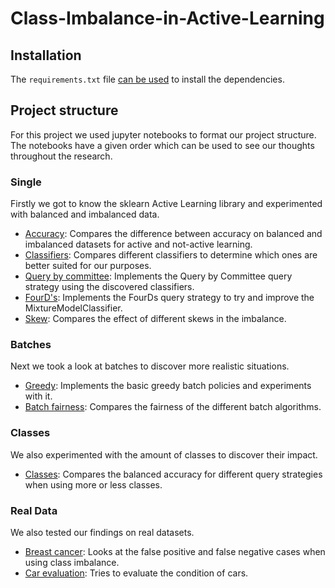 # Class-Imbalance-in-Active-Learning

## Installation
The `requirements.txt` file [can be used](https://pip.pypa.io/en/stable/reference/requirements-file-format/) to install the dependencies.

## Project structure
For this project we used jupyter notebooks to format our project structure. 
The notebooks have a given order which can be used to see our thoughts throughout the research.

### Single
Firstly we got to know the sklearn Active Learning library and experimented with balanced and imbalanced data.

- [Accuracy](src/accuracy.ipynb): Compares the difference between accuracy on balanced and imbalanced datasets for active and not-active learning. 
- [Classifiers](src/classifiers.ipynb): Compares different classifiers to determine which ones are better suited for our purposes.
- [Query by committee](src/query_by_committee.ipynb): Implements the Query by Committee query strategy using the discovered classifiers.
- [FourD's](src/fourDs.ipynb): Implements the FourDs query strategy to try and improve the MixtureModelClassifier.
- [Skew](src/skew.ipynb): Compares the effect of different skews in the imbalance.

### Batches
Next we took a look at batches to discover more realistic situations.

- [Greedy](src/greedy.ipynb): Implements the basic greedy batch policies and experiments with it.
- [Batch fairness](src/batch_fairness.ipynb): Compares the fairness of the different batch algorithms.

### Classes
We also experimented with the amount of classes to discover their impact.

- [Classes](src/classes.ipynb): Compares the balanced accuracy for different query strategies when using more or less classes.

### Real Data
We also tested our findings on real datasets.

- [Breast cancer](src/breast_cancer.ipynb): Looks at the false positive and false negative cases when using class imbalance.
- [Car evaluation](src/car_evaluation.ipynb): Tries to evaluate the condition of cars.
